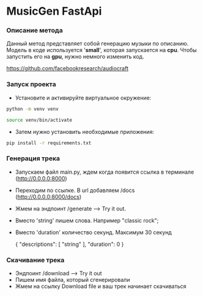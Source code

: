 # MusicGen FastApi
### Описание метода
Данный метод представляет собой генерацию музыки по описанию. Модель в коде используется '**small**', которая запускается на **cpu**. Чтобы запустить его на **gpu**, нужно немного изменить код.

https://github.com/facebookresearch/audiocraft


### Запуск проекта
- Установите и активируйте виртуальное окружение:

```bash
python -m venv venv
```

```bash
source venv/bin/activate
```

- Затем нужно установить необходимые приложения:

```bash
pip install -r requirements.txt
```
### Генерация трека
- Запускаем файл main.py, ждем когда появится ссылка в терминале (http://0.0.0.0:8000)
- Переходим по ссылке. В url добавляем /docs (http://0.0.0.0:8000/docs)
- Жмем на эндпоинт /generate --> Try it out.
- Вместо 'string' пишем слова. Например "classic rock";
- Вместо 'duration' количество секунд. Максимум 30 секунд
    
    {
  "descriptions": [
    "string"
  ],
  "duration": 0
}

### Скачивание трека
- Эндпоинт /download --> Try it out
- Пишем имя файла, который сгенерировали
- Жмем на ссылку Download file и ваш трек начинает скачиваться

